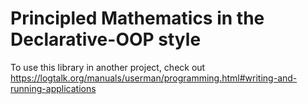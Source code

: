 
# Principled Mathematics in the Declarative-OOP style

To use this library in another project, check out https://logtalk.org/manuals/userman/programming.html#writing-and-running-applications
